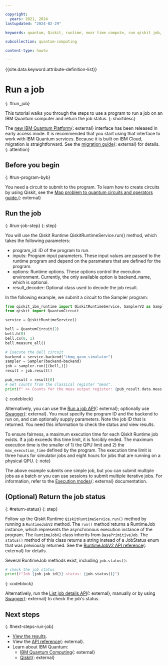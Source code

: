 ```yaml
---

copyright:
  years: 2021, 2024
lastupdated: "2024-02-29"

keywords: quantum, Qiskit, runtime, near time compute, run qiskit job, qiskit job status

subcollection: quantum-computing

content-type: howto

---
```


{{site.data.keyword.attribute-definition-list}}


# Run a job
{: #run_job}

This tutorial walks you through the steps to use a program to run a job on an IBM Quantum computer and return the job status.
{: shortdesc}

The [new IBM Quantum Platform](https://quantum.cloud.ibm.com/){: external} interface has been released in early access mode.  It is recommended that you start using that interface to work with IBM Quantum services. Because it is built on IBM Cloud, migration is straightforward.  See the [migration guide](https://quantum.cloud.ibm.com/docs/migration-guides/classic-iqp-to-cloud-iqp){: external} for details.
{: attention}

## Before you begin
{: #run-program-byb}

You need a circuit to submit to the program. To learn how to create circuits by using Qiskit, see the [Map problem to quantum circuits and operators guide.](https://quantum.cloud.ibm.com/guides/map-problem-to-circuits){: external}


## Run the job
{: #run-job-step}
{: step}


You will use the Qiskit Runtime QiskitRuntimeService.run() method, which takes the following parameters:

- program_id: ID of the program to run.
- inputs: Program input parameters. These input values are passed to the runtime program and depend on the parameters that are defined for the program.
- options: Runtime options. These options control the execution environment. Currently, the only available option is backend_name, which is optional.
- result_decoder: Optional class used to decode the job result.

In the following example, we submit a circuit to the Sampler program:

```Python
from qiskit_ibm_runtime import QiskitRuntimeService, SamplerV2 as Sampler
from qiskit import QuantumCircuit

service = QiskitRuntimeService()

bell = QuantumCircuit(2)
bell.h(0)
bell.cx(0, 1)
bell.measure_all()

# Execute the Bell circuit
backend = service.backend("ibmq_qasm_simulator")
sampler = Sampler(backend=backend)
job = sampler.run([(bell,)])
result = job.result()

pub_result = result[0]
# Get counts from the classical register "meas".
print(f" >> Counts for the meas output register: {pub_result.data.meas.get_counts()}")
```
{: codeblock}

Alternatively, you can use the [Run a job API](/apidocs/quantum-computing#create-job){: external}; optionally use [Swagger](https://us-east.quantum-computing.cloud.ibm.com/openapi/#/Jobs/create_job){: external}. You must specify the program ID and the backend to run on, and can optionally supply parameters. Note the job ID that is returned. You need this information to check the status and view results.

To ensure fairness, a maximum execution time for each Qiskit Runtime job exists. If a job exceeds this time limit, it is forcibly ended. The maximum execution time is the smaller of 1) the QPU limit and 2) the `max_execution_time` defined by the program. The execution time limit is three hours for simulator jobs and eight hours for jobs that are running on a physical QPU.
{: note}

The above example submits one simple job, but you can submit multiple jobs as a batch or you can use sessions to submit multiple iterative jobs.  For information, refer to the [Execution modes](https://quantum.cloud.ibm.com/guides/execution-modes){: external} documentation.

## (Optional) Return the job status
{: #return-status}
{: step}

Follow up the Qiskit Runtime `QiskitRuntimeService.run()` method by running a `RuntimeJobV2` method. The `run()` method returns a RuntimeJob instance, which represents the asynchronous execution instance of the program. The `RuntimeJobV2` class inherits from `BasePrimitiveJob`. The `status()` method of this class returns a string instead of a JobStatus enum that was previously returned. See the [RuntimeJobV2 API reference](https://quantum.cloud.ibm.com/api/qiskit-ibm-runtime/qiskit_ibm_runtime.RuntimeJobV2){: external} for details.

Several RuntimeJob methods exist, including `job.status()`:

```Python
# check the job status
print(f"Job {job.job_id()} status: {job.status()}")
```
{: codeblock}


Alternatively, run the [List job details API](/apidocs/quantum-computing#get-job-details-jid){: external}, manually or by using [Swagger](https://us-east.quantum-computing.cloud.ibm.com/openapi/#/Jobs/get_job_details_jid){: external} to check the job's status.

## Next steps
{: #next-steps-run-job}

- [View the results](/docs/quantum-computing?topic=quantum-computing-results).
- View the [API reference](/apidocs/quantum-computing){: external}.
- Learn about IBM Quantum:
    - [IBM Quantum Computing](https://www.ibm.com/quantum/){: external}
    - [Qiskit](https://www.ibm.com/quantum/qiskit){: external}
